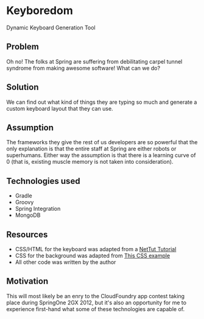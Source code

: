 Keyboredom
==========

Dynamic Keyboard Generation Tool

## Problem
Oh no! The folks at Spring are suffering from debilitating carpel tunnel
syndrome from making awesome software! What can we do?

## Solution
We can find out what kind of things they are typing so much and generate a
custom keyboard layout that they can use.

## Assumption
The frameworks they give the rest of us developers are so powerful that the
only explanation is that the entire staff at Spring are either robots or
superhumans. Either way the assumption is that there is a learning curve of 0
(that is, existing muscle memory is not taken into consideration).

## Technologies used
* Gradle
* Groovy
* Spring Integration
* MongoDB

## Resources
 * CSS/HTML for the keyboard was adapted from a [NetTut Tutorial](http://net.tutsplus.com/tutorials/javascript-ajax/creating-a-keyboard-with-css-and-jquery/)
 * CSS for the background was adapted from [This CSS example](http://bluerobot.com/web/css/center1.html)
 * All other code was written by the author

## Motivation
This will most likely be an enry to the CloudFoundry app contest taking place
during SpringOne 2GX 2012, but it's also an opportunity for me to experience
first-hand what some of these technologies are capable of.
